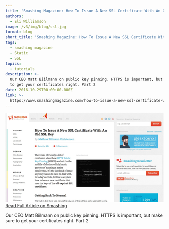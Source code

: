 ```yaml
---
title: 'Smashing Magazine: How To Issue A New SSL Certificate With An Old SSL Key'
authors:
  - Eli Williamson
image: /v3/img/blog/ssl.jpg
format: blog
short_title: 'Smashing Magazine: How To Issue A New SSL Certificate With An Old SSL Key'
tags:
  - smashing magazine
  - Static
  - SSL
topics:
  - tutorials
description: >-
  Our CEO Matt Biilmann on public key pinning. HTTPS is important, but make sure
  to get your certificates right. Part 2
date: 2016-10-29T00:00:00.000Z
link: >-
  https://www.smashingmagazine.com/how-to-issue-a-new-ssl-certificate-with-an-old-ssl-key/
---
```


[![screenshot](/v3/img/blog/ssl.png) Read Full Article on Smashing](https://www.smashingmagazine.com/how-to-issue-a-new-ssl-certificate-with-an-old-ssl-key/)

Our CEO Matt Biilmann on public key pinning. HTTPS is important, but make sure to get your certificates right. Part 2
